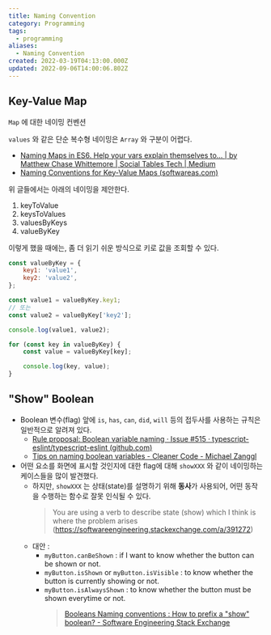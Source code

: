 ```yaml
---
title: Naming Convention
category: Programming
tags:
  - programming
aliases:
  - Naming Convention
created: 2022-03-19T04:13:00.000Z
updated: 2022-09-06T14:00:06.802Z
---
```


<Metadata />

## Key-Value Map

`Map` 에 대한 네이밍 컨벤션

`values` 와 같은 단순 복수형 네이밍은 `Array` 와 구분이 어렵다.

- [Naming Maps in ES6. Help your vars explain themselves to… | by Matthew Chase Whittemore | Social Tables Tech | Medium](https://medium.com/social-tables-tech/naming-maps-in-es6-b0989b390ddf)
- [Naming Conventions for Key-Value Maps (softwareas.com)](https://softwareas.com/naming-conventions-for-key-value-maps/)

위 글들에서는 아래의 네이밍을 제안한다.

1. keyToValue
2. keysToValues
3. valuesByKeys
4. valueByKey

이렇게 했을 때에는, 좀 더 읽기 쉬운 방식으로 키로 값을 조회할 수 있다.

```js
const valueByKey = {
	key1: 'value1',
	key2: 'value2',
};

const value1 = valueByKey.key1;
// 또는
const value2 = valueByKey['key2'];

console.log(value1, value2);

for (const key in valueByKey) {
	const value = valueByKey[key];

	console.log(key, value);
}
```

## "Show" Boolean

- Boolean 변수(flag) 앞에 `is`, `has`, `can`, `did`, `will` 등의 접두사를 사용하는 규칙은 일반적으로 알려져 있다.
  - [Rule proposal: Boolean variable naming · Issue #515 · typescript-eslint/typescript-eslint (github.com)](https://github.com/typescript-eslint/typescript-eslint/issues/515)
  - [Tips on naming boolean variables - Cleaner Code - Michael Zanggl](https://michaelzanggl.com/articles/tips-on-naming-boolean-variables/)
- 어떤 요소를 화면에 표시할 것인지에 대한 flag에 대해 `showXXX` 와 같이 네이밍하는 케이스들을 많이 발견했다.
  - 하지만, `showXXX` 는 상태(state)를 설명하기 위해 **동사**가 사용되어, 어떤 동작을 수행하는 함수로 잘못 인식될 수 있다.
    > You are using a verb to describe state (show) which I think is where the problem arises (https://softwareengineering.stackexchange.com/a/391272)
  - 대안 :
    - `myButton.canBeShown` : if I want to know whether the button can be shown or not.
    - `myButton.isShown` or `myButton.isVisible` : to know whether the button is currently showing or not.
    - `myButton.isAlwaysShown` : to know whether the button must be shown everytime or not.
      > [Booleans Naming conventions : How to prefix a "show" boolean? - Software Engineering Stack Exchange](https://softwareengineering.stackexchange.com/questions/391271/booleans-naming-conventions-how-to-prefix-a-show-boolean)
